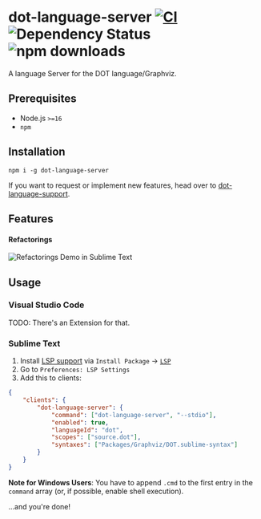 # dot-language-server [![CI](https://github.com/nikeee/dot-language-server/actions/workflows/CD.yml/badge.svg)](https://github.com/nikeee/dot-language-server/actions/workflows/CD.yml) ![Dependency Status](https://img.shields.io/librariesio/release/npm/dot-language-server) ![npm downloads](https://img.shields.io/npm/dm/dot-language-server)

A language Server for the DOT language/Graphviz.

## Prerequisites
- Node.js `>=16`
- `npm`

## Installation

```Shell
npm i -g dot-language-server
```

If you want to request or implement new features, head over to [dot-language-support](https://github.com/nikeee/dot-language-support).

## Features
#### Refactorings
![Refactorings Demo in Sublime Text](https://raw.githubusercontent.com/nikeee/dot-language-server/master/doc/refactoring.gif)

## Usage

### Visual Studio Code

TODO: There's an Extension for that.

### Sublime Text

1.  Install [LSP support](https://github.com/tomv564/LSP) via `Install Package` -> [`LSP`](https://packagecontrol.io/packages/LSP)
2.  Go to `Preferences: LSP Settings`
3.  Add this to clients:

```JSON
{
	"clients": {
		"dot-language-server": {
			"command": ["dot-language-server", "--stdio"],
			"enabled": true,
			"languageId": "dot",
			"scopes": ["source.dot"],
			"syntaxes": ["Packages/Graphviz/DOT.sublime-syntax"]
		}
	}
}
```
**Note for Windows Users**: You have to append `.cmd` to the first entry in the `command` array (or, if possible, enable shell execution).

...and you're done!
